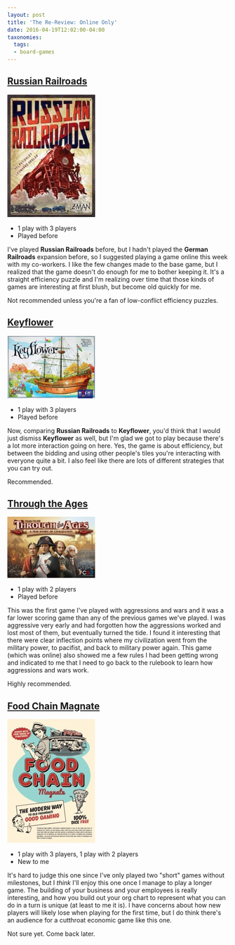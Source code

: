 ```yaml
---
layout: post
title: 'The Re-Review: Online Only'
date: 2016-04-19T12:02:00-04:00
taxonomies:
  tags:
  - board-games
---
```

## [Russian Railroads](https://boardgamegeek.com/boardgame/144733/russian-railroads)

![Russian Railroads](../assets/covers/russian-railroads.jpg)

- 1 play with 3 players
- Played before

I've played **Russian Railroads** before, but I hadn't played the **German Railroads** expansion before, so I suggested playing a game online this week with my co-workers. I like the few changes made to the base game, but I realized that the game doesn't do enough for me to bother keeping it. It's a straight efficiency puzzle and I'm realizing over time that those kinds of games are interesting at first blush, but become old quickly for me.

Not recommended unless you're a fan of low-conflict efficiency puzzles.

## [Keyflower](https://boardgamegeek.com/boardgame/122515/keyflower)

![Keyflower](../assets/covers/keyflower.jpg)

- 1 play with 3 players
- Played before

Now, comparing **Russian Railroads** to **Keyflower**, you'd think that I would just dismiss **Keyflower** as well, but I'm glad we got to play because there's a lot more interaction going on here. Yes, the game is about efficiency, but between the bidding and using other people's tiles you're interacting with everyone quite a bit. I also feel like there are lots of different strategies that you can try out.

Recommended.

## [Through the Ages](https://boardgamegeek.com/boardgame/182028/through-ages-new-story-civilization)

![Through the Ages](../assets/covers/through-the-ages.jpg)

- 1 play with 2 players
- Played before

This was the first game I've played with aggressions and wars and it was a far lower scoring game than any of the previous games we've played. I was aggressive very early and had forgotten how the aggressions worked and lost most of them, but eventually turned the tide. I found it interesting that there were clear inflection points where my civilization went from the military power, to pacifist, and back to military power again. This game (which was online) also showed me a few rules I had been getting wrong and indicated to me that I need to go back to the rulebook to learn how aggressions and wars work.

Highly recommended.

## [Food Chain Magnate](https://boardgamegeek.com/boardgame/175914/food-chain-magnate)

![Food Chain Magnate](../assets/covers/food-chain-magnate.jpg)

- 1 play with 3 players, 1 play with 2 players
- New to me

It's hard to judge this one since I've only played two "short" games without milestones, but I _think_ I'll enjoy this one once I manage to play a longer game. The building of your business and your employees is really interesting, and how you build out your org chart to represent what you can do in a turn is unique (at least to me it is). I have concerns about how new players will likely lose when playing for the first time, but I do think there's an audience for a cutthroat economic game like this one.

Not sure yet. Come back later.
